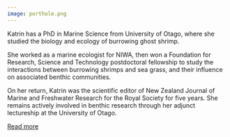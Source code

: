 ```yaml
---
image: porthole.png
---
```


Katrin has a PhD in Marine Science from University of Otago,
where she studied the biology and ecology of burrowing ghost shrimp.

She worked as a marine ecologist for NIWA, then won a Foundation for
Research, Science and Technology postdoctoral fellowship to study the
interactions between burrowing shrimps and sea grass, and their influence
on associated benthic communities.

On her return, Katrin was the scientific editor of New Zealand Journal of
Marine and Freshwater Research for the Royal Society for five years. She
remains actively involved in benthic research through her adjunct
lectureship at the University of Otago.

[Read more](/people/berkenbusch-katrin.html)

